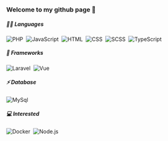 ### Welcome to my github page 👋

##### 👩‍💻 Languages
![PHP](https://img.shields.io/badge/-PHP-7a86b8?style=flat&logo=PHP&logoColor=white)&nbsp;
![JavaScript](https://img.shields.io/badge/-JavaScript-f8e01e?style=flat&logo=javascript&logoColor=white)&nbsp;
![HTML](https://img.shields.io/badge/-HTML-e44d26?style=flat&logo=HTML5&logoColor=white)&nbsp;
![CSS](https://img.shields.io/badge/-CSS-214ce5?style=flat&logo=CSS3&logoColor=white)&nbsp;
![SCSS](https://img.shields.io/badge/-SCSS-cd6799?style=flat&logo=Sass&logoColor=white)&nbsp;
![TypeScript](https://shields.io/badge/TypeScript-3178C6?logo=TypeScript&logoColor=FFF&style=flat-square)&nbsp;

##### 🚀 Frameworks
![Laravel](https://img.shields.io/badge/Laravel-ff2d20?style=flat&logo=laravel&logoColor=white)&nbsp;
![Vue](https://img.shields.io/badge/Vue-42b883?style=flat&logo=Vue.js&logoColor=white)&nbsp;

##### ⚡ Database
![MySql](https://img.shields.io/badge/MySQL-00758f?style=flat&logo=mysql&logoColor=white")&nbsp;

##### 💻 Interested
![Docker](https://img.shields.io/badge/Docker-2CA5E0?style=flat&logo=docker&logoColor=white)&nbsp;
![Node.js](https://img.shields.io/badge/Node.js-43853D?style=falt&logo=Node.js&logoColor=white)&nbsp;
